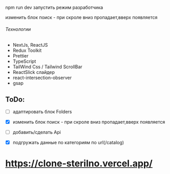 npm run dev запустить режим разработчика

изменить блок поиск - при скроле вниз пропадает,вверх появляется

###### Технологии  
- NextJs, ReactJS  
- Redux Toolkit  
- Prettier  
- TypeScript  
- TailWind Css / Tailwind ScrollBar 
- ReactSlick слайдер 
- react-intersection-observer  
- gsap


## ToDo:  

- [ ] адаптировать блок Folders  
- [x] изменить блок поиск - при скроле вниз пропадает,вверх появляется
- [ ] добавить/сделать Api  
- [x] подгружать данные по категориям по url(/catalog)



# https://clone-sterilno.vercel.app/